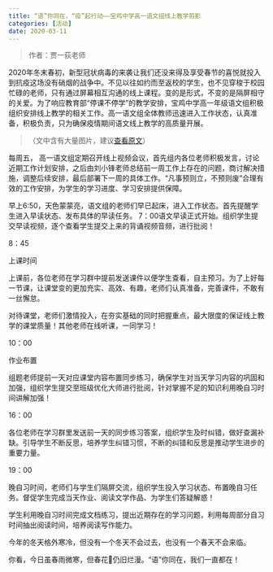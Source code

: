 ```yaml
---
title: “语”你同在，“疫”起行动——宝鸡中学高一语文组线上教学剪影
categories: [活动]
date: 2020-03-11
---
```


> 作者：贾一荻老师

2020年冬末春初，新型冠状病毒的来袭让我们还没来得及享受春节的喜悦就投入到抗疫这场没有硝烟的战争中。不见以往如约而至返校的学生，也不见穿梭于校园忙碌的老师，只有通过屏幕相互沟通的线上课程。变的是形式，不变的是隔屏相守的关爱。为了响应教育部“停课不停学”的教学安排，宝鸡中学高一年级语文组积极组织安排线上教学的相关工作。高一语文组全体教师迅速进入工作状态，认真准备，积极负责，只为确保疫情期间语文线上教学的高质量开展。

<!-- more -->

> （文中含有大量图片，建议[查看原文](https://www.meipian.cn/2tyu8yis)）

每周五， 高一语文组定期召开线上视频会议，首先组内各位老师积极发言，讨论近期工作计划安排，之后由刘小锋老师总结前一周工作上存在的问题，商讨解决措施，调整后续安排，最后部署下一周的具体工作。“凡事预则立，不预则废”合理有效的工作安排，为学生的学习进度、学习安排提供保障。

早上6:50，天色蒙蒙亮，语文组的老师们早已起床，进入工作状态。首先提醒学生进入早读状态、发布具体的早读任务。 7：00语文早读正式开始。组织学生提交早读视频，逐个查看学生提交上来的背诵视频音频，进行批阅！

8：45

上课时间

上课前，各位老师在学习群中提前发送课件以便学生查看，自主预习。为了上好每一节课，让课堂变的更加充实、高效、有趣，老师们认真准备，完善课件，不敢有一丝懈怠。

对待课堂，老师们激情投入，在夯实基础的同时把握重点，最大限度的保证线上教学的课堂质量！其他老师在线听课，一同学习！

10：00

作业布置

组题老师提前一天对应课堂内容布置同步练习，确保学生对当天学习内容的巩固和加强，组织学生提交至班级优化大师进行批阅，针对掌握不足的知识利用晚自习时间讲解加强！

16：00

各位老师在学习群里发送前一天的同步练习答案，组织学生及时纠错，做好查漏补缺。引导学生不断反思，培养学生纠错习惯，不断的纠错和反思是推动学生进步的重要力量。

19：00

晚自习时间，老师们与学生们隔屏交流，组织学生投入学习状态、布置晚自习任务。督促学生完成当天作业、阅读文学作品、为学生们答疑解惑！

学生利用晚自习时间完成文档练习，提出近期存在的学习问题，利用每周部分自习时间抽出阅读时间，培养阅读写作能力。

今年的冬天格外寒冷，但没有一个冬天不会过去，也没有一个春天不会来临。

你看，今日虽春雨微寒，但春花🌸仍旧烂漫。“语”你同在，我们一直都在！